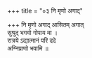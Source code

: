 +++
title = "०३ नि मृणो अगाद्"

+++
नि मृणो अगाद् आसितम् अगात्  
सुश्रुद् भगवो गोपाय मा ।  
रात्रये ऽद्यात्मानं परि ददे  
अग्निप्राणो भवामि ॥